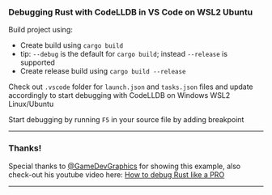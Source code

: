 ### Debugging Rust with CodeLLDB in VS Code on WSL2 Ubuntu
Build project using:

* Create build using `cargo build`
* tip: `--debug` is the default for `cargo build`; instead `--release` is supported
* Create release build using `cargo build --release`

Check out `.vscode` folder for `launch.json` and `tasks.json` files and update accordingly to start debugging with CodeLLDB on Windows WSL2 Linux/Ubuntu 

Start debugging by running `F5` in your source file by adding breakpoint


---
### Thanks!
Special thanks to [@GameDevGraphics](https://github.com/GameDevGraphics/RustDebugging/blob/master/src/main.rs) for showing this example, also check-out his youtube video here: [How to debug Rust like a PRO](https://www.youtube.com/watch?v=ebNMJ5rKRLU)

---